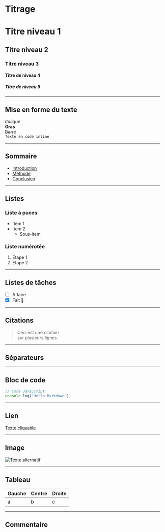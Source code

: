 # Titrage

# Titre niveau 1

## Titre niveau 2

### Titre niveau 3

#### Titre de niveau 4

##### Titre de niveau 5

---

## Mise en forme du texte

_Italique_  
**Gras**  
~~Barré~~  
`Texte en code inline`

---

## Sommaire

- [Introduction](#introduction)
- [Méthode](#méthode)
- [Conclusion](#conclusion)

---

## Listes

### Liste à puces

- Item 1
- Item 2
  - Sous-item

### Liste numérotée

1. Étape 1
2. Étape 2

---

## Listes de tâches

- [ ] À faire
- [x] Fait 💪

---

## Citations

> Ceci est une citation  
> sur plusieurs lignes.

---

## Séparateurs

---

## Bloc de code

```js
// Code JavaScript
console.log("Hello Markdown");
```

---

## Lien

[Texte cliquable](https://adresse.com)

---

## Image

![Texte alternatif](https://via.placeholder.com/150)

---

## Tableau

| Gauche | Centre | Droite |
| ------ | ------ | ------ |
| a      | b      | c      |

---

## Commentaire

[//]: # "Ceci est un commentaire invisible en preview"
